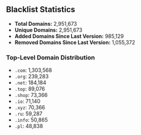 ## Blacklist Statistics

- **Total Domains:** 2,951,673
- **Unique Domains:** 2,951,673
- **Added Domains Since Last Version:** 985,129
- **Removed Domains Since Last Version:** 1,055,372

### Top-Level Domain Distribution

-  `.com`: 1,303,568
-  `.org`: 239,283
-  `.net`: 184,184
-  `.top`: 89,076
-  `.shop`: 73,366
-  `.io`: 71,140
-  `.xyz`: 70,366
-  `.ru`: 59,287
-  `.info`: 50,865
-  `.pl`: 48,838

